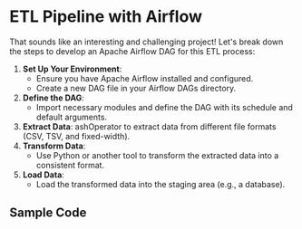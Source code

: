    <h1>ETL Pipeline with Airflow</h1>
    <p>That sounds like an interesting and challenging project! Let's break down the steps to develop an Apache Airflow DAG for this ETL process:</p>
    <ol>
        <li><strong>Set Up Your Environment</strong>:
            <ul>
                <li>Ensure you have Apache Airflow installed and configured.</li>
                <li>Create a new DAG file in your Airflow DAGs directory.</li>
            </ul>
        </li>
        <li><strong>Define the DAG</strong>:
            <ul>
                <li>Import necessary modules and define the DAG with its schedule and default arguments.</li>
            </ul>
        </li>
        <li><strong>Extract Data</strong>:
           ashOperator</code> to extract data from different file formats (CSV, TSV, and fixed-width).</li>
            </ul>
        </li>
        <li><strong>Transform Data</strong>:
            <ul>
                <li>Use Python or another tool to transform the extracted data into a consistent format.</li>
            </ul>
        </li>
        <li><strong>Load Data</strong>:
            <ul>
                <li>Load the transformed data into the staging area (e.g., a database).</li>
            </ul>
        </li>
    </ol>
    <h2>Sample Code</h2>
